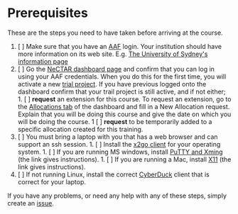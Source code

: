 # Prerequisites

These are the steps you need to have taken before arriving at the course. 

1. [ ] Make sure that you have an [AAF](http://aaf.edu.au/) login. Your institution should
       have more information on its web site. E.g. 
       [The University of Sydney's information page](http://staff.ask.sydney.edu.au/app/answers/detail/a_id/667/~/what-is-the-australian-access-federation-%28aaf%29%3F)
1. [ ] Go the [NeCTAR dashboard page](https://dashboard.rc.nectar.org.au/) and confirm that you can log in using your 
       AAF credentials. When you do this for the first time, you will activate a new 
       [trial project](https://support.rc.nectar.org.au/docs/allocations). If you have previous logged onto the 
       dashboard confirm that your trail project is still active, and if not either;
       1. [ ] **request** an extension for this course. To request an extension, go to the [Allocations tab](https://dashboard.rc.nectar.org.au/allocation/) of the dashboard and fill in a New Allocation request. Explain that you will be doing this course and give the date on which you will be doing the course.
       1  [ ] **request** to be temporarily added to a specific allocation created for this training.
1. [ ] You must bring a laptop with you that has a web browser and can support an ssh session.
       1. [ ] Install the [x2go client](http://wiki.x2go.org/doku.php/download:start) for your operating system.
       1. [ ] If you are running MS windows, install [PuTTY and Xming](Windows.md) (the link gives instructions).
       1. [ ] If you are running a Mac, install [X11](OSX.md) (the link gives instructions).
1. [ ] If not running Linux, install the correct [CyberDuck](https://cyberduck.io/) client that is correct for your laptop.

If you have any problems, or need any help with any of these steps, simply create an 
[issue](https://github.com/resbaz/nectar-cloud-lessons/issues).

